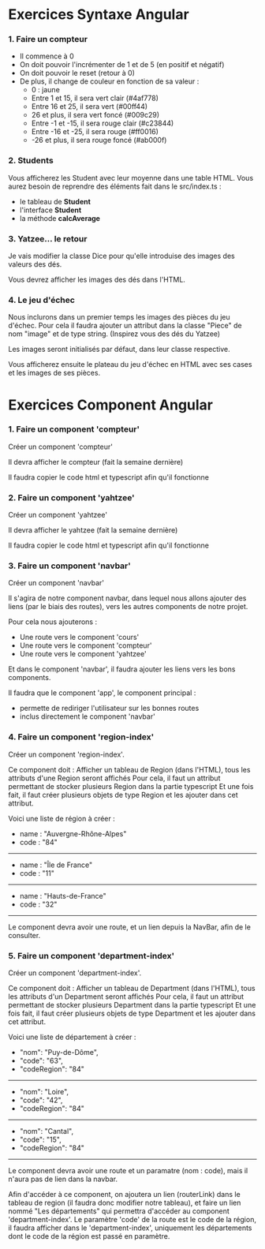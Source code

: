 
# Exercices Syntaxe Angular


### 1. Faire un compteur


- Il commence à 0
- On doit pouvoir l'incrémenter de 1 et de 5 (en positif et négatif)
- On doit pouvoir le reset (retour à 0)
- De plus, il change de couleur en fonction de sa valeur :
  - 0 : jaune
  - Entre 1 et 15, il sera vert clair (#4af778)
  - Entre 16 et 25, il sera vert (#00ff44)
  - 26 et plus, il sera vert foncé (#009c29)
  - Entre -1 et -15, il sera rouge clair (#c23844)
  - Entre -16 et -25, il sera rouge (#ff0016)
  - -26 et plus, il sera rouge foncé (#ab000f)


### 2. Students


Vous afficherez les Student avec leur moyenne dans une table HTML.
Vous aurez besoin de reprendre des éléments fait dans le src/index.ts :
- le tableau de **Student**
- l'interface **Student**
- la méthode **calcAverage**


### 3. Yatzee... le retour


Je vais modifier la classe Dice pour qu'elle introduise des images des valeurs des dés.

Vous devrez afficher les images des dés dans l'HTML.


### 4. Le jeu d'échec


Nous inclurons dans un premier temps les images des pièces du jeu d'échec.
Pour cela il faudra ajouter un attribut dans la classe "Piece" de nom "image" et de type string.
(Inspirez vous des dés du Yatzee)

Les images seront initialisés par défaut, dans leur classe respective.

Vous afficherez ensuite le plateau du jeu d'échec en HTML avec ses cases et les images de ses pièces.


# Exercices Component Angular


### 1. Faire un component 'compteur'

Créer un component 'compteur'

Il devra afficher le compteur (fait la semaine dernière)

Il faudra copier le code html et typescript afin qu'il fonctionne


### 2. Faire un component 'yahtzee'

Créer un component 'yahtzee'

Il devra afficher le yahtzee (fait la semaine dernière)

Il faudra copier le code html et typescript afin qu'il fonctionne


### 3. Faire un component 'navbar'

Créer un component 'navbar'

Il s'agira de notre component navbar, dans lequel nous allons ajouter des liens (par le biais des routes), vers les autres components de notre projet.

Pour cela nous ajouterons :
- Une route vers le component 'cours'
- Une route vers le component 'compteur'
- Une route vers le component 'yahtzee'

Et dans le component 'navbar', il faudra ajouter les liens vers les bons components.

Il faudra que le component 'app', le component principal :
- permette de rediriger l'utilisateur sur les bonnes routes
- inclus directement le component 'navbar'


### 4. Faire un component 'region-index'


Créer un component 'region-index'.

Ce component doit :
Afficher un tableau de Region (dans l'HTML), tous les attributs d'une Region seront affichés
Pour cela, il faut un attribut permettant de stocker plusieurs Region dans la partie typescript
Et une fois fait, il faut créer plusieurs objets de type Region et les ajouter dans cet attribut.

Voici une liste de région à créer :

- name : "Auvergne-Rhône-Alpes"
- code : "84"
<hr>

- name : "Île de France"
- code : "11"
<hr>

- name : "Hauts-de-France"
- code : "32"
<hr>


Le component devra avoir une route, et un lien depuis la NavBar, afin de le consulter.


### 5. Faire un component 'department-index'


Créer un component 'department-index'.

Ce component doit :
Afficher un tableau de Department (dans l'HTML), tous les attributs d'un Department seront affichés
Pour cela, il faut un attribut permettant de stocker plusieurs Department dans la partie typescript
Et une fois fait, il faut créer plusieurs objets de type Department et les ajouter dans cet attribut.

Voici une liste de département à créer :

- "nom": "Puy-de-Dôme",
- "code": "63",
- "codeRegion": "84"
<hr>

- "nom": "Loire",
- "code": "42",
- "codeRegion": "84"
<hr>

- "nom": "Cantal",
- "code": "15",
- "codeRegion": "84"
<hr>


Le component devra avoir une route et un paramatre (nom : code), mais il n'aura pas de lien dans la navbar.

Afin d'accéder à ce component, on ajoutera un lien (routerLink) dans le tableau de region (il faudra donc modifier notre tableau), et faire un lien nommé "Les départements" qui permettra d'accéder au component 'department-index'.
Le paramètre 'code' de la route est le code de la région, il faudra afficher dans le 'department-index', uniquement les départements dont le code de la région est passé en paramètre.




















